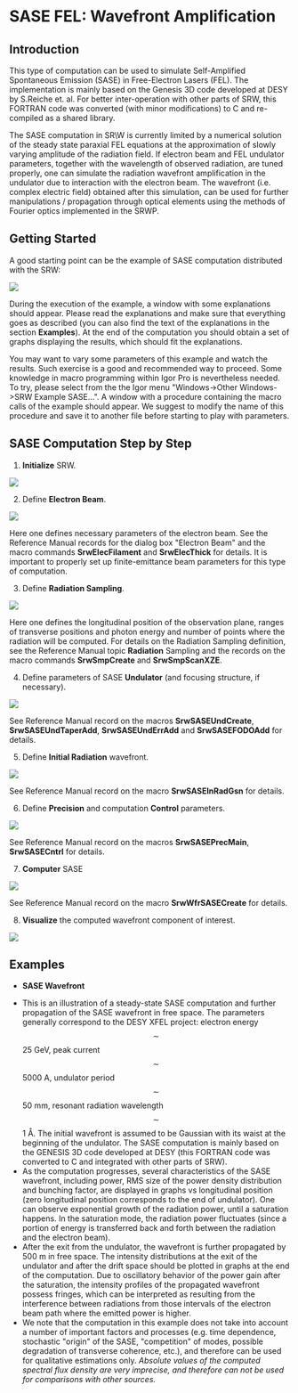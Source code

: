 ﻿# **SASE FEL: Wavefront Amplification**

## **Introduction**
This type of computation can be used to simulate Self-Amplified Spontaneous Emission (SASE)
in Free-Electron Lasers (FEL). The implementation is mainly based on the Genesis 3D code
developed at DESY by S.Reiche et. al. For better inter-operation with other parts of SRW, this
FORTRAN code was converted (with minor modifications) to C and re-compiled as a shared
library.

The SASE computation in SR\W is currently limited by a numerical solution of the steady state
paraxial FEL equations at the approximation of slowly varying amplitude of the radiation field. If
electron beam and FEL undulator parameters, together with the wavelength of observed
radiation, are tuned properly, one can simulate the radiation wavefront amplification in the
undulator due to interaction with the electron beam. The wavefront (i.e. complex electric field)
obtained after this simulation, can be used for further manipulations / propagation through
optical elements using the methods of Fourier optics implemented in the SRWP.

## **Getting Started**

A good starting point can be the example of SASE computation distributed with the SRW:

![](image/p32_1.png)

During the execution of the example, a window with some explanations should appear. Please read the explanations and make sure that everything goes as described (you can also find the
text of the explanations in the section **Examples**). At the end of the computation you should
obtain a set of graphs displaying the results, which should fit the explanations.

You may want to vary some parameters of this example and watch the results. Such exercise is
a good and recommended way to proceed. Some knowledge in macro programming within Igor
Pro is nevertheless needed. To try, please select from the the Igor menu "Windows->Other
Windows->SRW Example SASE...". A window with a procedure containing the macro calls of
the example should appear. We suggest to modify the name of this procedure and save it to
another file before starting to play with parameters.

## **SASE Computation Step by Step**

1) **Initialize** SRW.

![](image/p20_1.png)

2) Define **Electron Beam**.

![](image/p20_2.png)

Here one defines necessary parameters of the electron beam. See the Reference Manual
records for the dialog box "Electron Beam" and the macro commands **SrwElecFilament** and
**SrwElecThick** for details. It is important to properly set up finite-emittance beam parameters for
this type of computation.

3) Define **Radiation Sampling**.

![](image/p21_1.png)

Here one defines the longitudinal position of the observation plane, ranges of transverse
positions and photon energy and number of points where the radiation will be computed. For
details on the Radiation Sampling definition, see the Reference Manual topic **Radiation**
Sampling and the records on the macro commands **SrwSmpCreate** and **SrwSmpScanXZE**.

4) Define parameters of SASE **Undulator** (and focusing structure, if necessary).

![](image/p34_2.png)

See Reference Manual record on the macros **SrwSASEUndCreate**, **SrwSASEUndTaperAdd**,
**SrwSASEUndErrAdd** and **SrwSASEFODOAdd** for details.

5) Define **Initial Radiation** wavefront.

![](image/p35_1.png)

See Reference Manual record on the macro **SrwSASEInRadGsn** for details.

6) Define **Precision** and computation **Control** parameters.

![](image/p35_2.png)

See Reference Manual record on the macros **SrwSASEPrecMain**, **SrwSASECntrl** for details.

7) **Computer** SASE

![](image/p36_1.png)

See Reference Manual record on the macro **SrwWfrSASECreate** for details.

8) **Visualize** the computed wavefront component of interest.

![](image/p23_1.png)

## **Examples**
* **SASE Wavefront**

- This is an illustration of a steady-state SASE computation and further propagation of the SASE
wavefront in free space. The parameters generally correspond to the DESY XFEL project:
electron energy $$\sim$$ 25 GeV, peak current $$\sim$$ 5000 A, undulator period $$\sim$$ 50 mm, resonant radiation
wavelength $$\sim$$ 1 Å. The initial wavefront is assumed to be Gaussian with its waist at the beginning of the undulator. The SASE computation is mainly based on the GENESIS 3D code developed
at DESY (this FORTRAN code was converted to C and integrated with other parts of SRW).
- As the computation progresses, several characteristics of the SASE wavefront, including
power, RMS size of the power density distribution and bunching factor, are displayed in graphs
vs longitudinal position (zero longitudinal position corresponds to the end of undulator). One can
observe exponential growth of the radiation power, until a saturation happens. In the saturation
mode, the radiation power fluctuates (since a portion of energy is transferred back and forth
between the radiation and the electron beam).
- After the exit from the undulator, the wavefront is further propagated by 500 m in free space.
The intensity distributions at the exit of the undulator and after the drift space should be plotted in
graphs at the end of the computation. Due to oscillatory behavior of the power gain after the
saturation, the intensity profiles of the propagated wavefront possess fringes, which can be
interpreted as resulting from the interference between radiations from those intervals of the
electron beam path where the emitted power is higher.
- We note that the computation in this example does not take into account a number of
important factors and processes (e.g. time dependence, stochastic "origin" of the SASE,
"competition" of modes, possible degradation of transverse coherence, etc.), and therefore can
be used for qualitative estimations only. *Absolute values of the computed spectral flux density
are very imprecise, and therefore can not be used for comparisons with other sources.*